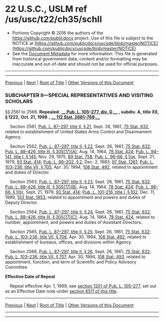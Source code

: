 ---
---

# 22 U.S.C., USLM ref /us/usc/t22/ch35/schII

* Portions Copyright © 2016 the authors of the https://github.com/publicdocs project.
  Use of this file is subject to the NOTICE at [https://github.com/publicdocs/uscode/blob/master/NOTICE](https://github.com/publicdocs/uscode/blob/master/NOTICE)
* See the [Document Metadata](././../../../../..//README.md) for more information.
  This file is generated from historical government data; content and/or formatting may be inaccurate and out-of-date and should not be used for official purposes.

----------
----------

[Previous](./../../../../..//us/usc/t22/ch35/schI/m__us_usc_t22_s2552.md) | [Next](./../../../../..//us/usc/t22/ch35/schII/m__us_usc_t22_s2567.md) | [Root of Title](./../../../../../) | [Other Versions of this Document](https://publicdocs.github.io/go/links?ns=uslm&ref=%2Fus%2Fusc%2Ft22%2Fch35%2FschII)

### SUBCHAPTER II—SPECIAL REPRESENTATIVES AND VISITING SCHOLARS

§§ 2561 to 2566. __Repealed.__  __[__  __Pub. L. 105–277, div. G__  __][/us/pl/105/277]__  __, subdiv. A, title XII, § 1222,__  __Oct. 21, 1998__  __,__  __[__  __112 Stat. 2681–768__  __][/us/stat/112/2681-768]__ 

    Section 2561, [Pub. L. 87–297, title II, § 21][/us/pl/87/297/s21], Sept. 26, 1961, [75 Stat. 632][/us/stat/75/632], related to establishment of United States Arms Control and Disarmament Agency.

    Section 2562, [Pub. L. 87–297, title II, § 22][/us/pl/87/297/s22], Sept. 26, 1961, [75 Stat. 632][/us/stat/75/632]; [Pub. L. 88–426, title III, § 305(17)(A)][/us/pl/88/426/s305/17/A], Aug. 14, 1964, [78 Stat. 424][/us/stat/78/424]; [Pub. L. 94–141, title I, § 145][/us/pl/94/141/s145], Nov. 29, 1975, [89 Stat. 758][/us/stat/89/758]; [Pub. L. 96–66, § 1(a)][/us/pl/96/66/s1/a], Sept. 21, 1979, [93 Stat. 414][/us/stat/93/414]; [Pub. L. 98–202, § 2][/us/pl/98/202/s2], Dec. 2, 1983, [97 Stat. 1381][/us/stat/97/1381]; [Pub. L. 103–236, title VII, § 705][/us/pl/103/236/s705], Apr. 30, 1994, [108 Stat. 492][/us/stat/108/492], related to appointment and duties of Director.

    Section 2563, [Pub. L. 87–297, title II, § 23][/us/pl/87/297/s23], Sept. 26, 1961, [75 Stat. 632][/us/stat/75/632]; [Pub. L. 88–426, title III, § 305(17)(B)][/us/pl/88/426/s305/17/B], Aug. 14, 1964, [78 Stat. 424][/us/stat/78/424]; [Pub. L. 96–66, § 1(b)][/us/pl/96/66/s1/b], Sept. 21, 1979, [93 Stat. 414][/us/stat/93/414]; [Pub. L. 101–216, title I, § 102][/us/pl/101/216/s102], Dec. 11, 1989, [103 Stat. 1853][/us/stat/103/1853], related to appointment and powers and duties of Deputy Director.

    Section 2564, [Pub. L. 87–297, title II, § 24][/us/pl/87/297/s24], Sept. 26, 1961, [75 Stat. 632][/us/stat/75/632]; [Pub. L. 88–426, title III, § 305(17)(C)][/us/pl/88/426/s305/17/C], Aug. 14, 1964, [78 Stat. 424][/us/stat/78/424], related to number, appointment, and powers and duties of Assistant Directors.

    Section 2565, [Pub. L. 87–297, title II, § 25][/us/pl/87/297/s25], Sept. 26, 1961, [75 Stat. 632][/us/stat/75/632]; [Pub. L. 103–236, title VII, § 706][/us/pl/103/236/s706], Apr. 30, 1994, [108 Stat. 492][/us/stat/108/492], related to establishment of bureaus, offices, and divisions within Agency.

    Section 2566, [Pub. L. 87–297, title II, § 26][/us/pl/87/297/s26], Sept. 26, 1961, [75 Stat. 632][/us/stat/75/632]; [Pub. L. 103–236, title VII, § 707][/us/pl/103/236/s707], Apr. 30, 1994, [108 Stat. 493][/us/stat/108/493], related to appointment, function, and term of Scientific and Policy Advisory Committee.

 __Effective Date of Repeal__ 

    Repeal effective Apr. 1, 1999, see [section 1201 of Pub. L. 105–277][/us/pl/105/277/s1201], set out as an Effective Date note under [section 6511 of this title][/us/usc/t22/s6511].

----------

[Previous](./../../../../..//us/usc/t22/ch35/schI/m__us_usc_t22_s2552.md) | [Next](./../../../../..//us/usc/t22/ch35/schII/m__us_usc_t22_s2567.md) | [Root of Title](./../../../../../) | [Other Versions of this Document](https://publicdocs.github.io/go/links?ns=uslm&ref=%2Fus%2Fusc%2Ft22%2Fch35%2FschII)

----------
----------

[/us/pl/105/277]: https://publicdocs.github.io/go/links?ns=uslm&ref=%2Fus%2Fpl%2F105%2F277
[/us/stat/112/2681-768]: https://publicdocs.github.io/go/links?ns=uslm&ref=%2Fus%2Fstat%2F112%2F2681-768
[/us/pl/87/297/s21]: https://publicdocs.github.io/go/links?ns=uslm&ref=%2Fus%2Fpl%2F87%2F297%2Fs21
[/us/stat/75/632]: https://publicdocs.github.io/go/links?ns=uslm&ref=%2Fus%2Fstat%2F75%2F632
[/us/pl/87/297/s22]: https://publicdocs.github.io/go/links?ns=uslm&ref=%2Fus%2Fpl%2F87%2F297%2Fs22
[/us/stat/75/632]: https://publicdocs.github.io/go/links?ns=uslm&ref=%2Fus%2Fstat%2F75%2F632
[/us/pl/88/426/s305/17/A]: https://publicdocs.github.io/go/links?ns=uslm&ref=%2Fus%2Fpl%2F88%2F426%2Fs305%2F17%2FA
[/us/stat/78/424]: https://publicdocs.github.io/go/links?ns=uslm&ref=%2Fus%2Fstat%2F78%2F424
[/us/pl/94/141/s145]: https://publicdocs.github.io/go/links?ns=uslm&ref=%2Fus%2Fpl%2F94%2F141%2Fs145
[/us/stat/89/758]: https://publicdocs.github.io/go/links?ns=uslm&ref=%2Fus%2Fstat%2F89%2F758
[/us/pl/96/66/s1/a]: https://publicdocs.github.io/go/links?ns=uslm&ref=%2Fus%2Fpl%2F96%2F66%2Fs1%2Fa
[/us/stat/93/414]: https://publicdocs.github.io/go/links?ns=uslm&ref=%2Fus%2Fstat%2F93%2F414
[/us/pl/98/202/s2]: https://publicdocs.github.io/go/links?ns=uslm&ref=%2Fus%2Fpl%2F98%2F202%2Fs2
[/us/stat/97/1381]: https://publicdocs.github.io/go/links?ns=uslm&ref=%2Fus%2Fstat%2F97%2F1381
[/us/pl/103/236/s705]: https://publicdocs.github.io/go/links?ns=uslm&ref=%2Fus%2Fpl%2F103%2F236%2Fs705
[/us/stat/108/492]: https://publicdocs.github.io/go/links?ns=uslm&ref=%2Fus%2Fstat%2F108%2F492
[/us/pl/87/297/s23]: https://publicdocs.github.io/go/links?ns=uslm&ref=%2Fus%2Fpl%2F87%2F297%2Fs23
[/us/stat/75/632]: https://publicdocs.github.io/go/links?ns=uslm&ref=%2Fus%2Fstat%2F75%2F632
[/us/pl/88/426/s305/17/B]: https://publicdocs.github.io/go/links?ns=uslm&ref=%2Fus%2Fpl%2F88%2F426%2Fs305%2F17%2FB
[/us/stat/78/424]: https://publicdocs.github.io/go/links?ns=uslm&ref=%2Fus%2Fstat%2F78%2F424
[/us/pl/96/66/s1/b]: https://publicdocs.github.io/go/links?ns=uslm&ref=%2Fus%2Fpl%2F96%2F66%2Fs1%2Fb
[/us/stat/93/414]: https://publicdocs.github.io/go/links?ns=uslm&ref=%2Fus%2Fstat%2F93%2F414
[/us/pl/101/216/s102]: https://publicdocs.github.io/go/links?ns=uslm&ref=%2Fus%2Fpl%2F101%2F216%2Fs102
[/us/stat/103/1853]: https://publicdocs.github.io/go/links?ns=uslm&ref=%2Fus%2Fstat%2F103%2F1853
[/us/pl/87/297/s24]: https://publicdocs.github.io/go/links?ns=uslm&ref=%2Fus%2Fpl%2F87%2F297%2Fs24
[/us/stat/75/632]: https://publicdocs.github.io/go/links?ns=uslm&ref=%2Fus%2Fstat%2F75%2F632
[/us/pl/88/426/s305/17/C]: https://publicdocs.github.io/go/links?ns=uslm&ref=%2Fus%2Fpl%2F88%2F426%2Fs305%2F17%2FC
[/us/stat/78/424]: https://publicdocs.github.io/go/links?ns=uslm&ref=%2Fus%2Fstat%2F78%2F424
[/us/pl/87/297/s25]: https://publicdocs.github.io/go/links?ns=uslm&ref=%2Fus%2Fpl%2F87%2F297%2Fs25
[/us/stat/75/632]: https://publicdocs.github.io/go/links?ns=uslm&ref=%2Fus%2Fstat%2F75%2F632
[/us/pl/103/236/s706]: https://publicdocs.github.io/go/links?ns=uslm&ref=%2Fus%2Fpl%2F103%2F236%2Fs706
[/us/stat/108/492]: https://publicdocs.github.io/go/links?ns=uslm&ref=%2Fus%2Fstat%2F108%2F492
[/us/pl/87/297/s26]: https://publicdocs.github.io/go/links?ns=uslm&ref=%2Fus%2Fpl%2F87%2F297%2Fs26
[/us/stat/75/632]: https://publicdocs.github.io/go/links?ns=uslm&ref=%2Fus%2Fstat%2F75%2F632
[/us/pl/103/236/s707]: https://publicdocs.github.io/go/links?ns=uslm&ref=%2Fus%2Fpl%2F103%2F236%2Fs707
[/us/stat/108/493]: https://publicdocs.github.io/go/links?ns=uslm&ref=%2Fus%2Fstat%2F108%2F493
[/us/pl/105/277/s1201]: https://publicdocs.github.io/go/links?ns=uslm&ref=%2Fus%2Fpl%2F105%2F277%2Fs1201
[/us/usc/t22/s6511]: https://publicdocs.github.io/go/links?ns=uslm&ref=%2Fus%2Fusc%2Ft22%2Fs6511


